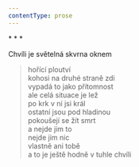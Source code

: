 ```yaml
---
contentType: prose
---
```


\* \* \*

Chvíli je světelná skvrna oknem

> hořící ploutví  
> kohosi na druhé straně zdi  
> vypadá to jako přítomnost  
> ale celá situace je lež  
> po krk v ní jsi král  
> ostatní jsou pod hladinou  
> pokoušejí se žít smrt  
> a nejde jim to  
> nejde jim nic  
> vlastně ani tobě  
> a to je ještě hodně v tuhle chvíli
